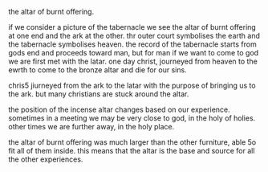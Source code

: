 the altar of burnt offering.

if we consider a picture of the tabernacle we see the altar of burnt offering at one end and the ark at the other. thr outer court symbolises the earth and the tabernacle symbolises heaven. the record of the tabernacle starts from gods end and proceeds toward man, but for man if we want to come to god we are first met with the latar. one day christ, journeyed from heaven to the ewrth to come to the bronze altar and die for our sins.

chris5 jiurneyed from the ark to the latar with the purpose of bringing us to the ark. but many christians are stuck around the altar. 

the position of the incense altar changes based on our experience. sometimes in a meeting we may be very close to god, in the holy of holies. other times we are further away, in the holy place.

the altar of burnt offering was much larger than the other furniture, able 5o fit all of them inside. this means that the altar is the base and source for all the other experiences.
